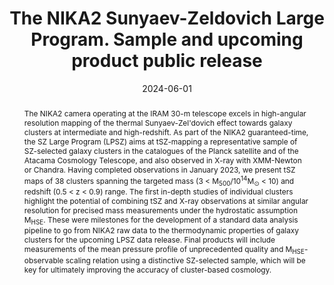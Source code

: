 ---
title: "The NIKA2 Sunyaev-Zeldovich Large Program. Sample and upcoming product public release"
collection: "publications"
category: "co_procs"
permalink: /publications/2024EPJWC29300040P
link: https://ui.adsabs.harvard.edu/abs/2024EPJWC.29300040P/abstract
date: 2024-06-01
venue: "mm Universe 2023 - Observing the Universe at mm Wavelengths"
citation: "Adam, R., Ricci, M., Eckert, D., et al. (2024), mm Universe 2023 - Observing the Universe at mm Wavelengths, 293, 00002."
abstract: "The NIKA2 camera operating at the IRAM 30-m telescope excels in high-angular resolution mapping of the thermal Sunyaev-Zel'dovich effect towards galaxy clusters at intermediate and high-redshift. As part of the NIKA2 guaranteed-time, the SZ Large Program (LPSZ) aims at tSZ-mapping a representative sample of SZ-selected galaxy clusters in the catalogues of the Planck satellite and of the Atacama Cosmology Telescope, and also observed in X-ray with XMM-Newton or Chandra. Having completed observations in January 2023, we present tSZ maps of 38 clusters spanning the targeted mass (3 &lt; M<SUB>500</SUB>/10<SUP>14</SUP>M<SUB>⊙</SUB> &lt; 10) and redshift (0.5 &lt; z &lt; 0.9) range. The first in-depth studies of individual clusters highlight the potential of combining tSZ and X-ray observations at similar angular resolution for precised mass measurements under the hydrostatic assumption M<SUB>HSE</SUB>. These were milestones for the development of a standard data analysis pipeline to go from NIKA2 raw data to the thermodynamic properties of galaxy clusters for the upcoming LPSZ data release. Final products will include measurements of the mean pressure profile of unprecedented quality and M<SUB>HSE</SUB>-observable scaling relation using a distinctive SZ-selected sample, which will be key for ultimately improving the accuracy of cluster-based cosmology."
---